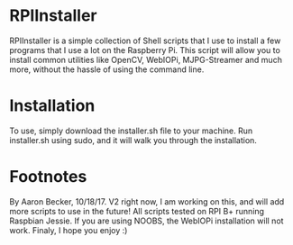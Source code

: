 # RPIInstaller
RPIInstaller is a simple collection of Shell scripts that I use to install a few programs that I use a lot on the Raspberry Pi. This script will allow you to install common utilities like OpenCV, WebIOPi, MJPG-Streamer and much more, without the hassle of using the command line.
# Installation
To use, simply download the installer.sh file to your machine. Run installer.sh using sudo, and it will walk you through the installation.
# Footnotes
By Aaron Becker, 10/18/17. V2 right now, I am working on this, and will add more scripts to use in the future! All scripts tested on RPI B+ running Raspbian Jessie. If you are using NOOBS, the WebIOPi installation will not work. Finaly, I hope you enjoy :)

